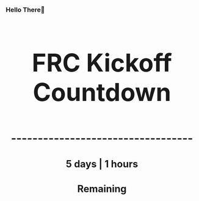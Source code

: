 ### Hello There👋

<!---START-TIMER--->
<h3 align='center' style='font-size: 64px;'>FRC Kickoff Countdown</h3>
<h3 align='center' style='font-size: 30px;'>----------------------------------</h3>
<h3 align='center' style='font-size: 25px;'>5 days | 1 hours</h3>
<h3 align='center' style='font-size: 25px;'>Remaining</h3>
<!---END-TIMER--->
